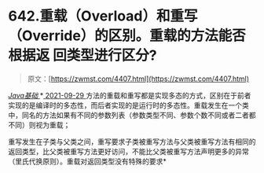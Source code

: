 <!--yml
category: 未分类
date: 0001-01-01 00:00:00
-->

# 642.重载（Overload）和重写（Override）的区别。重载的方法能否根据返 回类型进行区分?

> 原文：[https://zwmst.com/4407.html](https://zwmst.com/4407.html)

   [ *Java基础* ](https://zwmst.com/java%e5%9f%ba%e7%a1%80)*[ <time datetime="2021-09-30T00:29:04+08:00"> 2021-09-29 </time> ](https://zwmst.com/4407.html)  方法的重载和重写都是实现多态的方式，区别在于前者实现的是编译时的多态性，而后者实现的是运行时的多态性。重载发生在一个类中，同名的方法如果有不同的参数列表（参数类型不同、参数个数不同或者二者都不同）则视为重载；

重写发生在子类与父类之间，重写要求子类被重写方法与父类被重写方法有相同的返回类型，比父类被重写方法更好访问，不能比父类被重写方法声明更多的异常（里氏代换原则）。重载对返回类型没有特殊的要求*